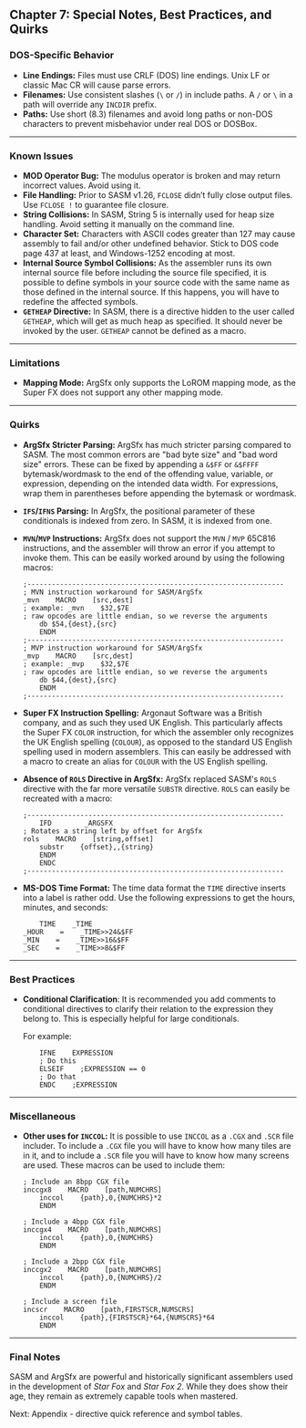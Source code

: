 ## Chapter 7: Special Notes, Best Practices, and Quirks

### DOS-Specific Behavior

- **Line Endings:** Files must use CRLF (DOS) line endings. Unix LF or classic Mac CR will cause parse errors.
- **Filenames:** Use consistent slashes (`\` or `/`) in include paths. A `/` or `\` in a path will override any `INCDIR` prefix.
- **Paths:** Use short (8.3) filenames and avoid long paths or non-DOS characters to prevent misbehavior under real DOS or DOSBox.

---

### Known Issues

- **MOD Operator Bug:** The modulus operator is broken and may return incorrect values. Avoid using it.
- **File Handling:** Prior to SASM v1.26, `FCLOSE` didn’t fully close output files. Use `FCLOSE !` to guarantee file closure.
- **String Collisions:** In SASM, String 5 is internally used for heap size handling. Avoid setting it manually on the command line.
- **Character Set:** Characters with ASCII codes greater than 127 may cause assembly to fail and/or other undefined behavior. Stick to DOS code page 437 at least, and Windows-1252 encoding at most.
- **Internal Source Symbol Collisions:** As the assembler runs its own internal source file before including the source file specified, it is possible to define symbols in your source code with the same name as those defined in the internal source. If this happens, you will have to redefine the affected symbols.
- **``GETHEAP`` Directive:** In SASM, there is a directive hidden to the user called ``GETHEAP``, which will get as much heap as specified. It should never be invoked by the user. ``GETHEAP`` cannot be defined as a macro.

---

### Limitations

- **Mapping Mode:** ArgSfx only supports the LoROM mapping mode, as the Super FX does not support any other mapping mode.

---

### Quirks

- **ArgSfx Stricter Parsing:** ArgSfx has much stricter parsing compared to SASM. The most common errors are "bad byte size" and "bad word size" errors. These can be fixed by appending a `&$FF` or `&$FFFF` bytemask/wordmask to the end of the offending value, variable, or expression, depending on the intended data width. For expressions, wrap them in parentheses before appending the bytemask or wordmask.

- **`IFS`/`IFNS` Parsing:** In ArgSfx, the positional parameter of these conditionals is indexed from zero. In SASM, it is indexed from one.

- **`MVN`/`MVP` Instructions:** ArgSfx does not support the ``MVN`` / ``MVP`` 65C816 instructions, and the assembler will throw an error if you attempt to invoke them. This can be easily worked around by using the following macros:
  
  ```asm6502
  ;---------------------------------------------------------------
  ; MVN instruction workaround for SASM/ArgSfx
  _mvn    MACRO    [src,dest]
  ; example: _mvn    $32,$7E
  ; raw opcodes are little endian, so we reverse the arguments
      db $54,{dest},{src}
      ENDM
  ;---------------------------------------------------------------
  ; MVP instruction workaround for SASM/ArgSfx
  _mvp    MACRO    [src,dest]
  ; example: _mvp    $32,$7E
  ; raw opcodes are little endian, so we reverse the arguments
      db $44,{dest},{src}
      ENDM
  ;---------------------------------------------------------------
  ```

- **Super FX Instruction Spelling:** Argonaut Software was a British company, and as such they used UK English. This particularly affects the Super FX ``COLOR`` instruction, for which the assembler only recognizes the UK English spelling (``COLOUR``), as opposed to the standard US English spelling used in modern assemblers. This can easily be addressed with a macro to create an alias for ``COLOUR`` with the US English spelling.

- **Absence of ``ROLS`` Directive in ArgSfx:** ArgSfx replaced SASM's ``ROLS`` directive with the far more versatile ``SUBSTR`` directive. ``ROLS`` can easily be recreated with a macro:
  
  ```asm6502
  ;---------------------------------------------------------------
      IFD        _ARGSFX
  ; Rotates a string left by offset for ArgSfx
  rols    MACRO    [string,offset]
      substr    {offset},,{string}
      ENDM
      ENDC
  ;---------------------------------------------------------------
  ```

- **MS-DOS Time Format:** The time data format the `TIME` directive inserts into a label is rather odd. Use the following expressions to get the hours, minutes, and seconds:
  
  ```asm6502
      TIME    _TIME
  _HOUR    =    _TIME>>24&$FF
  _MIN    =    _TIME>>16&$FF
  _SEC    =    _TIME>>8&$FF
  ```

---

### Best Practices

- **Conditional Clarification**: It is recommended you add comments to conditional directives to clarify their relation to the expression they belong to. This is especially helpful for large conditionals.
  
  For example:
  
  ```asm6502
      IFNE    EXPRESSION
      ; Do this
      ELSEIF    ;EXPRESSION == 0
      ; Do that
      ENDC    ;EXPRESSION
  ```

---

### Miscellaneous

- **Other uses for `INCCOL`:** It is possible to use `INCCOL` as a `.CGX` and `.SCR` file includer. To include a `.CGX` file you will have to know how many tiles are in it, and to include a `.SCR` file you will have to know how many screens are used. These macros can be used to include them:
  
  ```asm6502
  ; Include an 8bpp CGX file
  inccgx8    MACRO    [path,NUMCHRS]
      inccol    {path},0,{NUMCHRS}*2
      ENDM
  
  ; Include a 4bpp CGX file
  inccgx4    MACRO    [path,NUMCHRS]
      inccol    {path},0,{NUMCHRS}
      ENDM
  
  ; Include a 2bpp CGX file
  inccgx2    MACRO    [path,NUMCHRS]
      inccol    {path},0,{NUMCHRS}/2
      ENDM
  
  ; Include a screen file
  incscr    MACRO    [path,FIRSTSCR,NUMSCRS]
      inccol    {path},{FIRSTSCR}*64,{NUMSCRS}*64
      ENDM
  ```

---

### Final Notes

SASM and ArgSfx are powerful and historically significant assemblers used in the development of *Star Fox* and *Star Fox 2*. While they does show their age, they remain as extremely capable tools when mastered.

Next: Appendix - directive quick reference and symbol tables.
